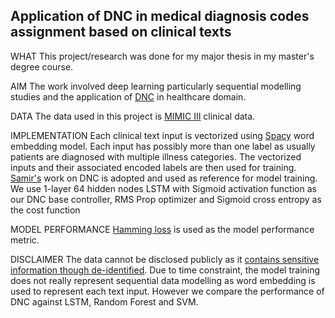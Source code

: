 ## Application of DNC in medical diagnosis codes assignment based on clinical texts

WHAT
This project/research was done for my major thesis in my master's degree course.

AIM
The work involved deep learning particularly sequential modelling studies and the application of [DNC](https://www.nature.com/articles/nature20101.epdf?author_access_token=ImTXBI8aWbYxYQ51Plys8NRgN0jAjWel9jnR3ZoTv0MggmpDmwljGswxVdeocYSurJ3hxupzWuRNeGvvXnoO8o4jTJcnAyhGuZzXJ1GEaD-Z7E6X_a9R-xqJ9TfJWBqz) in healthcare domain.

DATA
The data used in this project is [MIMIC III](https://www.nature.com/articles/sdata201635) clinical data.

IMPLEMENTATION
Each clinical text input is vectorized using [Spacy](https://spacy.io) word embedding model. Each input has possibly more than one label as usually patients are diagnosed with multiple illness categories. The vectorized inputs and their associated encoded labels are then used for training.
[Samir's](https://github.com/Mostafa-Samir/DNC-tensorflow) work on DNC is adopted and used as reference for model training. We use 1-layer 64 hidden nodes LSTM with Sigmoid activation function as our DNC base controller, RMS Prop optimizer and Sigmoid cross entropy as the cost function

MODEL PERFORMANCE
[Hamming loss](http://scikit-learn.org/stable/modules/generated/sklearn.metrics.hamming_loss.html) is used as the model performance metric.

DISCLAIMER
The data cannot be disclosed publicly as it [contains sensitive information though de-identified](https://mimic.physionet.org/gettingstarted/access/).
Due to time constraint, the model training does not really represent sequential data modelling as word embedding is used to represent each text input. However we compare the performance of DNC against LSTM, Random Forest and SVM.